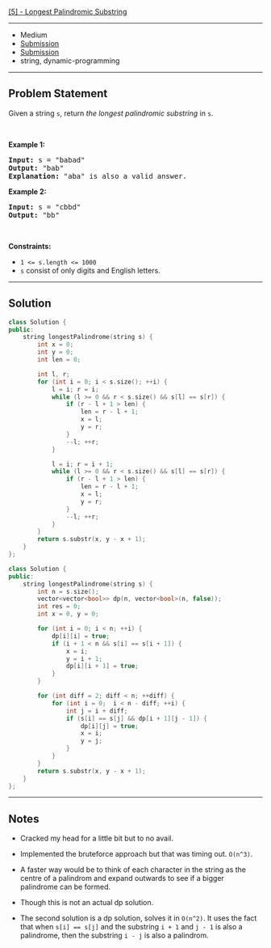 [[5] - Longest Palindromic Substring](https://leetcode.com/problems/longest-palindromic-substring)

---

- Medium
- [Submission](https://leetcode.com/problems/longest-palindromic-substring/submissions/1004796148/)
- [Submission](https://leetcode.com/problems/longest-palindromic-substring/submissions/1005088622/)
- string, dynamic-programming

---

## Problem Statement

<p>Given a string <code>s</code>, return <em>the longest</em> <span data-keyword="palindromic-string"><em>palindromic</em></span> <span data-keyword="substring-nonempty"><em>substring</em></span> in <code>s</code>.</p>

<p>&nbsp;</p>
<p><strong class="example">Example 1:</strong></p>

<pre>
<strong>Input:</strong> s = &quot;babad&quot;
<strong>Output:</strong> &quot;bab&quot;
<strong>Explanation:</strong> &quot;aba&quot; is also a valid answer.
</pre>

<p><strong class="example">Example 2:</strong></p>

<pre>
<strong>Input:</strong> s = &quot;cbbd&quot;
<strong>Output:</strong> &quot;bb&quot;
</pre>

<p>&nbsp;</p>
<p><strong>Constraints:</strong></p>

<ul>
	<li><code>1 &lt;= s.length &lt;= 1000</code></li>
	<li><code>s</code> consist of only digits and English letters.</li>
</ul>


---

## Solution

```cpp
class Solution {
public:
    string longestPalindrome(string s) {
        int x = 0;
        int y = 0;
        int len = 0;

        int l, r;
        for (int i = 0; i < s.size(); ++i) {
            l = i; r = i;
            while (l >= 0 && r < s.size() && s[l] == s[r]) {
                if (r - l + 1 > len) {
                    len = r - l + 1;
                    x = l;
                    y = r;
                }
                --l; ++r;
            }

            l = i; r = i + 1;
            while (l >= 0 && r < s.size() && s[l] == s[r]) {
                if (r - l + 1 > len) {
                    len = r - l + 1;
                    x = l;
                    y = r;
                }
                --l; ++r;
            }
        }
        return s.substr(x, y - x + 1);
    }
};
```

```cpp
class Solution {
public:
    string longestPalindrome(string s) {
        int n = s.size();
        vector<vector<bool>> dp(n, vector<bool>(n, false));
        int res = 0;
        int x = 0, y = 0;

        for (int i = 0; i < n; ++i) {
            dp[i][i] = true;
            if (i + 1 < n && s[i] == s[i + 1]) {
                x = i;
                y = i + 1;
                dp[i][i + 1] = true;
            }
        }

        for (int diff = 2; diff < n; ++diff) {
            for (int i = 0;  i < n - diff; ++i) {
                int j = i + diff;
                if (s[i] == s[j] && dp[i + 1][j - 1]) {
                    dp[i][j] = true;
                    x = i;
                    y = j;
                }
            }
        }
        return s.substr(x, y - x + 1);
    }
};
```

---

## Notes

- Cracked my head for a little bit but to no avail.
- Implemented the bruteforce approach but that was timing out. `O(n^3)`.
- A faster way would be to think of each character in the string as the centre of a palindrom and expand outwards to see if a bigger palindrome can be formed.
- Though this is not an actual dp solution.

- The second solution is a dp solution, solves it in `O(n^2)`. It uses the fact that when `s[i] == s[j]` and the substring `i + 1` and `j - 1` is also a palindrome, then the substring `i - j` is also a palindrom.

<img alt="" src="https://leetcode.com/problems/longest-palindromic-substring/Figures/5/2.png" />
